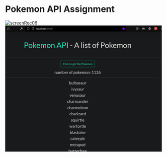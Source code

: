 # Pokemon API Assignment

![screenRec06](./src/images/myScreenRecording06.gif)
![screenShot26](./src/images/myScreenShot26.png)
